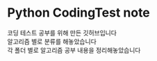 # Python CodingTest note

  
코딩 테스트 공부를 위해 만든 깃허브입니다  
알고리즘 별로 분류를 해놓았습니다  
각 폴더 별로 알고리즘 공부 내용을 정리해놓았습니다
